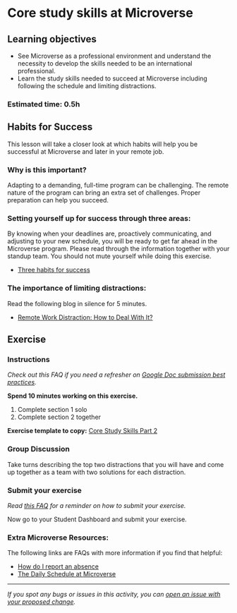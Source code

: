 # Core study skills at Microverse

## Learning objectives

- See Microverse as a professional environment and understand the necessity to develop the skills needed to be an international professional.
- Learn the study skills needed to succeed at Microverse including following the schedule and limiting distractions.

### Estimated time: 0.5h

## Habits for Success

This lesson will take a closer look at which habits will help you be successful at Microverse and later in your remote job.

### Why is this important?

Adapting to a demanding, full-time program can be challenging. The remote nature of the program can bring an extra set of challenges. Proper preparation can help you succeed.

### Setting yourself up for success through three areas:

By knowing when your deadlines are, proactively communicating, and adjusting to your new schedule, you will be ready to get far ahead in the Microverse program. Please read through the information together with your standup team. You should not mute yourself while doing this exercise.

- [Three habits for success](three-habits-for-success.md)

### The importance of limiting distractions:

Read the following blog in silence for 5 minutes.

- [Remote Work Distraction: How to Deal With It?](https://krisp.ai/blog/remote-work-distraction-tips/)

## Exercise

### Instructions

*Check out this FAQ if you need a refresher on [Google Doc submission best practices](https://microverse.zendesk.com/hc/en-us/articles/360063156813).*

**Spend 10 minutes working on this exercise.**

1. Complete section 1 solo
2. Complete section 2 together

**Exercise template to copy:** [Core Study Skills Part 2](https://docs.google.com/document/d/1nz2_RMNFkZH58qJcGMlFG_kjn49J-Wsb2FrFwD_653w/edit)

### Group Discussion

Take turns describing the top two distractions that you will have and come up together as a team with two solutions for each distraction.

### Submit your exercise

*Read [this FAQ](https://microverse.zendesk.com/hc/en-us/articles/360061344234) for a reminder on how to submit your exercise.*

Now go to your Student Dashboard and submit your exercise.

### Extra Microverse Resources:

The following links are FAQs with more information if you find that helpful:

- [How do I report an absence](https://microverse.zendesk.com/hc/en-us/articles/360043576994-How-do-I-report-an-absence-)
- [The Daily Schedule at Microverse](https://microverse.zendesk.com/hc/en-us/articles/360046155554)



------

_If you spot any bugs or issues in this activity, you can [open an issue with your proposed change](https://github.com/microverseinc/curriculum-transversal-skills/blob/main/git-github/articles/open_issue.md)._
